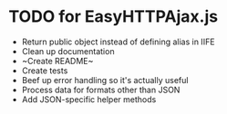 # TODO for EasyHTTPAjax.js
- Return public object instead of defining alias in IIFE
- Clean up documentation
- ~Create README~
- Create tests
- Beef up error handling so it's actually useful
- Process data for formats other than JSON
- Add JSON-specific helper methods
